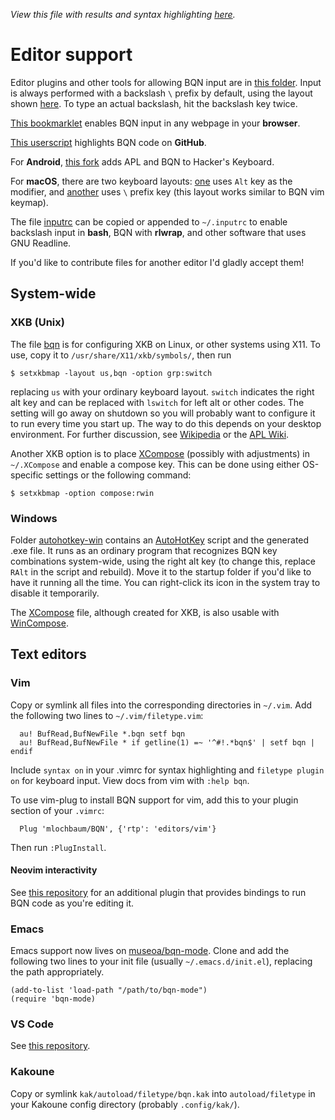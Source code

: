 *View this file with results and syntax highlighting [here](https://mlochbaum.github.io/BQN/editors/index.html).*

# Editor support

<!--GEN
"style" Enc ".Comment,.Function,.Number,.String { color: inherit; }"
-->

Editor plugins and other tools for allowing BQN input are in [this folder](https://github.com/mlochbaum/BQN/tree/master/editors). Input is always performed with a backslash `\` prefix by default, using the layout shown [here](https://mlochbaum.github.io/BQN/keymap.html). To type an actual backslash, hit the backslash key twice.

[This bookmarklet](https://abrudz.github.io/lb/bqn) enables BQN input in any webpage in your **browser**.

[This userscript](https://gist.github.com/dzaima/35ca0ce12b5e215a62460f00e693984f) highlights BQN code on **GitHub**.

For **Android**, [this fork](https://github.com/dzaima/hackerskeyboard/releases/latest) adds APL and BQN to Hacker's Keyboard.

For **macOS**, there are two keyboard layouts: [one](https://github.com/mlochbaum/BQN/blob/master/editors/BQN.keylayout) uses `Alt` key as the modifier, and [another](https://github.com/mlochbaum/BQN/blob/master/editors/BQN_backslash.keylayout) uses `\` prefix key (this layout works similar to BQN vim keymap).

The file [inputrc](https://github.com/mlochbaum/BQN/blob/master/editors/inputrc) can be copied or appended to `~/.inputrc` to enable backslash input in **bash**, BQN with **rlwrap**, and other software that uses GNU Readline.

If you'd like to contribute files for another editor I'd gladly accept them!

## System-wide

### XKB (Unix)

The file [bqn](https://github.com/mlochbaum/BQN/blob/master/editors/bqn) is for configuring XKB on Linux, or other systems using X11. To use, copy it to `/usr/share/X11/xkb/symbols/`, then run

    $ setxkbmap -layout us,bqn -option grp:switch

replacing `us` with your ordinary keyboard layout. `switch` indicates the right alt key and can be replaced with `lswitch` for left alt or other codes. The setting will go away on shutdown so you will probably want to configure it to run every time you start up. The way to do this depends on your desktop environment. For further discussion, see [Wikipedia](https://en.wikipedia.org/wiki/X_keyboard_extension) or the [APL Wiki](https://aplwiki.com/wiki/Typing_glyphs_on_Linux).

Another XKB option is to place [XCompose](https://github.com/mlochbaum/BQN/blob/master/editors/XCompose) (possibly with adjustments) in `~/.XCompose` and enable a compose key. This can be done using either OS-specific settings or the following command:

    $ setxkbmap -option compose:rwin

### Windows

Folder [autohotkey-win](https://github.com/mlochbaum/BQN/tree/master/editors/autohotkey-win) contains an [AutoHotKey](https://en.wikipedia.org/wiki/AutoHotKey) script and the generated .exe file. It runs as an ordinary program that recognizes BQN key combinations system-wide, using the right alt key (to change this, replace `RAlt` in the script and rebuild). Move it to the startup folder if you'd like to have it running all the time. You can right-click its icon in the system tray to disable it temporarily.

The [XCompose](https://github.com/mlochbaum/BQN/blob/master/editors/XCompose) file, although created for XKB, is also usable with [WinCompose](https://github.com/samhocevar/wincompose).

## Text editors

### Vim

Copy or symlink all files into the corresponding directories in `~/.vim`. Add the following two lines to `~/.vim/filetype.vim`:

      au! BufRead,BufNewFile *.bqn setf bqn
      au! BufRead,BufNewFile * if getline(1) =~ '^#!.*bqn$' | setf bqn | endif

Include `syntax on` in your .vimrc for syntax highlighting and `filetype plugin on` for keyboard input. View docs from vim with `:help bqn`.

To use vim-plug to install BQN support for vim, add this to your plugin section of your `.vimrc`:

      Plug 'mlochbaum/BQN', {'rtp': 'editors/vim'}

Then run `:PlugInstall`.

#### Neovim interactivity

See [this repository](https://git.sr.ht/~detegr/nvim-bqn) for an additional plugin that provides bindings to run BQN code as you're editing it.

### Emacs

Emacs support now lives on [museoa/bqn-mode](https://github.com/museoa/bqn-mode). Clone and add the following two lines to your init file (usually `~/.emacs.d/init.el`), replacing the path appropriately.

    (add-to-list 'load-path "/path/to/bqn-mode")
    (require 'bqn-mode)

### VS Code

See [this repository](https://github.com/razetime/bqn-vscode).

### Kakoune

Copy or symlink `kak/autoload/filetype/bqn.kak` into `autoload/filetype` in your Kakoune config directory (probably `.config/kak/`).

